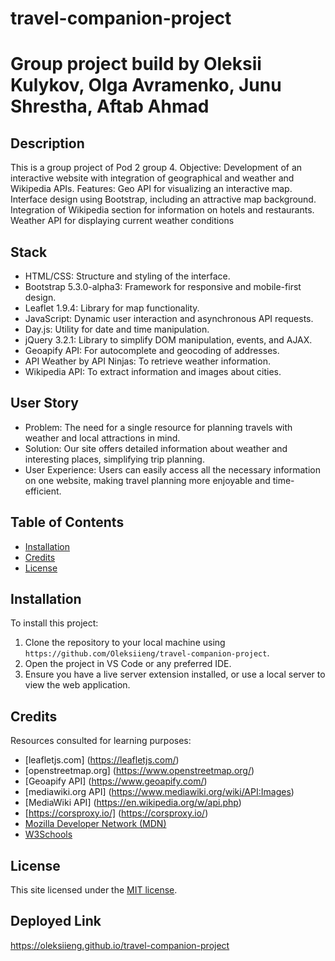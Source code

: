 # travel-companion-project
# Group project build by Oleksii Kulykov,  Olga Avramenko, Junu Shrestha, Aftab Ahmad

## Description

This is a group project of Pod 2 group 4. 
Objective: Development of an interactive website with integration of geographical and weather and Wikipedia APIs.
Features:
Geo API for visualizing an interactive map.
Interface design using Bootstrap, including an attractive map background.
Integration of Wikipedia section for information on hotels and restaurants.
Weather API for displaying current weather conditions

## Stack
- HTML/CSS: Structure and styling of the interface.
- Bootstrap 5.3.0-alpha3: Framework for responsive and mobile-first design.
- Leaflet 1.9.4: Library for map functionality.
- JavaScript: Dynamic user interaction and asynchronous API requests.
- Day.js: Utility for date and time manipulation.
- jQuery 3.2.1: Library to simplify DOM manipulation, events, and AJAX.
- Geoapify API: For autocomplete and geocoding of addresses.
- API Weather by API Ninjas: To retrieve weather information.
- Wikipedia API: To extract information and images about cities.

## User Story
- Problem: The need for a single resource for planning travels with weather and local attractions in mind.
- Solution: Our site offers detailed information about weather and interesting places, simplifying trip planning.
- User Experience: Users can easily access all the necessary information on one website, making travel planning more enjoyable and time-efficient.

## Table of Contents

- [Installation](#installation)
- [Credits](#credits)
- [License](#license)


## Installation 

To install this project:

1. Clone the repository to your local machine using `https://github.com/Oleksiieng/travel-companion-project`.
2. Open the project in VS Code or any preferred IDE.
3. Ensure you have a live server extension installed, or use a local server to view the web application.

## Credits

Resources consulted for learning purposes:

- [leafletjs.com] (https://leafletjs.com/)
- [openstreetmap.org] (https://www.openstreetmap.org/)
- [Geoapify API] (https://www.geoapify.com/)
- [mediawiki.org API] (https://www.mediawiki.org/wiki/API:Images)
- [MediaWiki API] (https://en.wikipedia.org/w/api.php)
- [https://corsproxy.io/] (https://corsproxy.io/)
- [Mozilla Developer Network (MDN)](https://developer.mozilla.org/)
- [W3Schools](https://www.w3schools.com/)

## License
This site licensed under the [MIT license](https://opensource.org/licenses/MIT).

## Deployed Link
 https://oleksiieng.github.io/travel-companion-project



